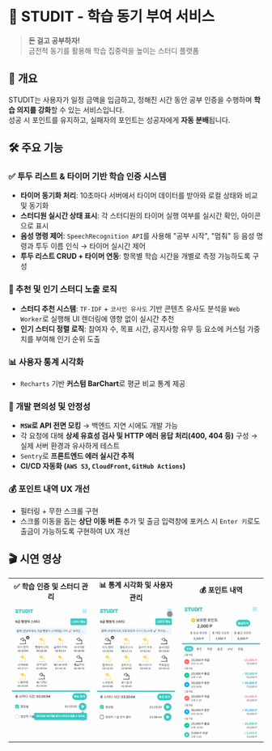 # 🧠 STUDIT - 학습 동기 부여 서비스

> **돈 걸고 공부하자!**  
> 금전적 동기를 활용해 학습 집중력을 높이는 스터디 플랫폼

## 📌 개요

STUDIT는 사용자가 일정 금액을 입금하고, 정해진 시간 동안 공부 인증을 수행하며 **학습 의지를 강화**할 수 있는 서비스입니다.  
성공 시 포인트를 유지하고, 실패자의 포인트는 성공자에게 **자동 분배**됩니다.

## 🛠 주요 기능

### ✅ 투두 리스트 & 타이머 기반 학습 인증 시스템
- **타이머 동기화 처리**: 10초마다 서버에서 타이머 데이터를 받아와 로컬 상태와 비교 및 동기화
- **스터디원 실시간 상태 표시**: 각 스터디원의 타이머 실행 여부를 실시간 확인, 아이콘으로 표시
- **음성 명령 제어**: `SpeechRecognition API`를 사용해 "공부 시작", "멈춰" 등 음성 명령과 투두 이름 인식 → 타이머 실시간 제어
- **투두 리스트 CRUD + 타이머 연동**: 항목별 학습 시간을 개별로 측정 가능하도록 구성

### 🌟 추천 및 인기 스터디 노출 로직
- **스터디 추천 시스템**: `TF-IDF` + `코사인 유사도` 기반 콘텐츠 유사도 분석을 `Web Worker`로 실행해 UI 렌더링에 영향 없이 실시간 추천
- **인기 스터디 정렬 로직**: 참여자 수, 목표 시간, 공지사항 유무 등 요소에 커스텀 가중치를 부여해 인기 순위 도출

### 📊 사용자 통계 시각화
- `Recharts` 기반 **커스텀 BarChart**로 평균 비교 통계 제공

### 🚀 개발 편의성 및 안정성
- **`MSW`로 API 전면 모킹** → 백엔드 지연 시에도 개발 가능
- 각 요청에 대해 **상세 유효성 검사 및 HTTP 에러 응답 처리(400, 404 등)** 구성 → 실제 서버 환경과 유사하게 테스트
- `Sentry`로 **프론트엔드 에러 실시간 추적**
- **CI/CD 자동화 (`AWS S3`, `CloudFront`, `GitHub Actions`)**

### 💰 포인트 내역 UX 개선
- 필터링 + 무한 스크롤 구현
- 스크롤 이동을 돕는 **상단 이동 버튼** 추가 및 출금 입력창에 포커스 시 `Enter 키`로도 출금이 가능하도록 구현하여 UX 개선

## 🎬 시연 영상

<table>
  <tr>
    <td align="center"><strong>✅ 학습 인증 및 스터디 관리</strong></td>
    <td align="center"><strong>📊 통계 시각화 및 사용자 관리 </strong></td>
    <td align="center"><strong>💰 포인트 내역</strong></td>
  </tr>
  <tr>
    <td><img src="./public/gifs/studit-study-detail.gif" width="250"/></td>
    <td><img src="./public/gifs/studit-my-page.gif" width="250"/></td>
    <td><img src="./public/gifs/studit-point.gif" width="250"/></td>
  </tr>
</table>
